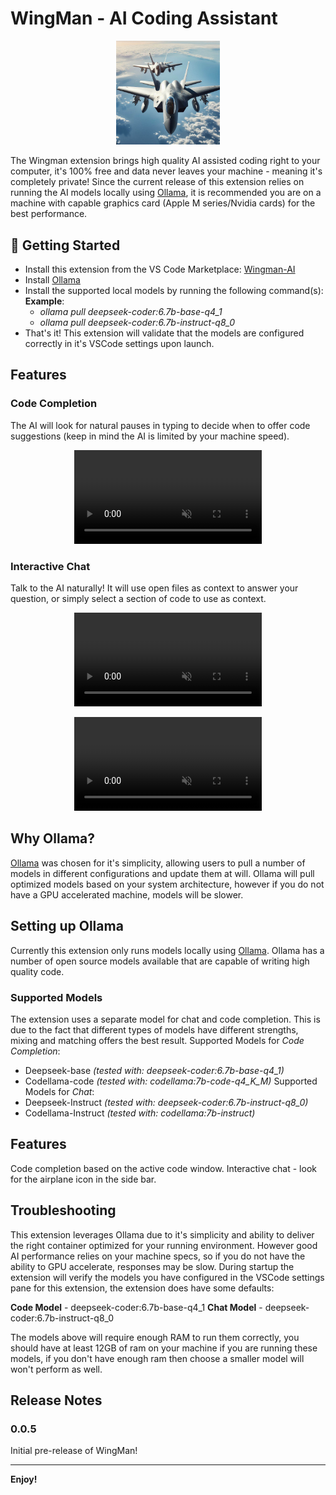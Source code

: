 # WingMan - AI Coding Assistant

<p align="center" width="100%">
    <img width="33%" src="./docs/logo.jpeg">
</p>

The Wingman extension brings high quality AI assisted coding right to your computer, it's 100% free and data never leaves your machine - meaning it's completely private! Since the current release of this extension relies on running the AI models locally using [Ollama](https://ollama.ai/), it is recommended you are on a machine with capable graphics card (Apple M series/Nvidia cards) for the best performance.

## 🚀 Getting Started

-   Install this extension from the VS Code Marketplace: [Wingman-AI](https://marketplace.visualstudio.com/items?itemName=wingman.wingman)
-   Install [Ollama](https://ollama.ai/)
-   Install the supported local models by running the following command(s):
    **Example**:
    -   _ollama pull deepseek-coder:6.7b-base-q4_1_
    -   _ollama pull deepseek-coder:6.7b-instruct-q8_0_
-   That's it! This extension will validate that the models are configured correctly in it's VSCode settings upon launch.

## Features

### Code Completion

The AI will look for natural pauses in typing to decide when to offer code suggestions (keep in mind the AI is limited by your machine speed).

<p align="center" width="100%">
    <video controls autoplay loop muted>
        <source src="https://youtu.be/panJL4DUGkA" type="video/mp4">
    </video>
</p>

### Interactive Chat

Talk to the AI naturally! It will use open files as context to answer your question, or simply select a section of code to use as context.

<p align="center" width="100%">
    <video controls autoplay loop muted>
        <source src="./docs/Chat_WriteTest.mp4" type="video/mp4">
    </video>
</p>

<p align="center" width="100%">
    <video controls autoplay loop muted>
        <source src="./docs/Chat.mp4" type="video/mp4">
    </video>
</p>

## Why Ollama?

[Ollama](https://ollama.ai/) was chosen for it's simplicity, allowing users to pull a number of models in different configurations and update them at will. Ollama will pull optimized models based on your system architecture, however if you do not have a GPU accelerated machine, models will be slower.

## Setting up Ollama

Currently this extension only runs models locally using [Ollama](https://ollama.ai/). Ollama has a number of open source models available that are capable of writing high quality code.

### Supported Models

The extension uses a separate model for chat and code completion. This is due to the fact that different types of models have different strengths, mixing and matching offers the best result.
Supported Models for _Code Completion_:

-   Deepseek-base _(tested with: deepseek-coder:6.7b-base-q4_1)_
-   Codellama-code _(tested with: codellama:7b-code-q4_K_M)_
    Supported Models for _Chat_:
-   Deepseek-Instruct _(tested with: deepseek-coder:6.7b-instruct-q8_0)_
-   Codellama-Instruct _(tested with: codellama:7b-instruct)_

## Features

Code completion based on the active code window.
Interactive chat - look for the airplane icon in the side bar.

## Troubleshooting

This extension leverages Ollama due to it's simplicity and ability to deliver the right container optimized for your running environment.
However good AI performance relies on your machine specs, so if you do not have the ability to GPU accelerate, responses may be slow.
During startup the extension will verify the models you have configured in the VSCode settings pane for this extension, the extension does have some defaults:

**Code Model** - deepseek-coder:6.7b-base-q4_1
**Chat Model** - deepseek-coder:6.7b-instruct-q8_0

The models above will require enough RAM to run them correctly, you should have at least 12GB of ram on your machine if you are running these models, if you don't have enough ram then choose a smaller model will won't perform as well.

## Release Notes

### 0.0.5

Initial pre-release of WingMan!

---

**Enjoy!**
